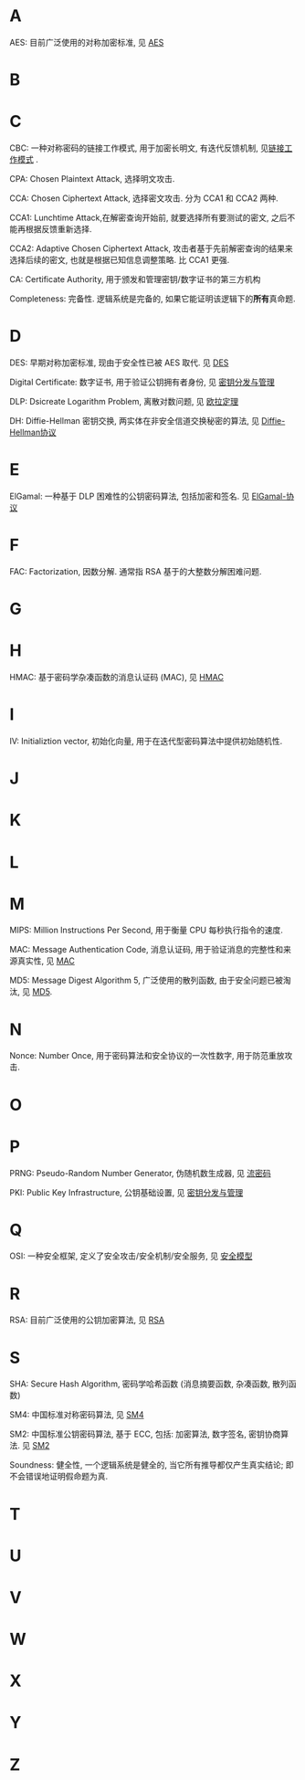 # A

AES: 目前广泛使用的对称加密标准, 见 [AES](密码学/分组密码/SP-结构/AES.md)

# B

# C

CBC: 一种对称密码的链接工作模式, 用于加密长明文, 有迭代反馈机制, 见[链接工作模式](密码学/分组密码/链接工作模式.md) .

CPA: Chosen Plaintext Attack, 选择明文攻击.

CCA: Chosen Ciphertext Attack, 选择密文攻击. 分为 CCA1 和 CCA2 两种.

CCA1: Lunchtime Attack,在解密查询开始前, 就要选择所有要测试的密文, 之后不能再根据反馈重新选择.

CCA2: Adaptive Chosen Ciphertext Attack, 攻击者基于先前解密查询的结果来选择后续的密文, 也就是根据已知信息调整策略. 比 CCA1 更强.

CA: Certificate Authority, 用于颁发和管理密钥/数字证书的第三方机构

Completeness: 完备性. 逻辑系统是完备的, 如果它能证明该逻辑下的**所有**真命题.

# D

DES: 早期对称加密标准, 现由于安全性已被 AES 取代. 见 [DES](密码学/分组密码/Feistel-结构/DES.md)

Digital Certificate: 数字证书, 用于验证公钥拥有者身份, 见 [密钥分发与管理](密码学/安全协议/密钥分发与管理.md)

DLP: Dsicreate Logarithm Problem, 离散对数问题, 见 [欧拉定理](代数/数论/欧拉定理.md)

DH: Diffie-Hellman 密钥交换, 两实体在非安全信道交换秘密的算法, 见 [Diffie-Hellman协议](密码学/公钥密码/DiffieHellman-密钥交换.md)

# E

ElGamal: 一种基于 DLP 困难性的公钥密码算法, 包括加密和签名. 见 [ElGamal-协议](密码学/公钥密码/ElGamal-协议.md)

# F

FAC: Factorization, 因数分解. 通常指 RSA 基于的大整数分解困难问题.

# G


# H

HMAC: 基于密码学杂凑函数的消息认证码 (MAC), 见 [HMAC](密码学/消息摘要/消息认证码/HMAC.md)

# I

IV: Initializtion vector, 初始化向量, 用于在迭代型密码算法中提供初始随机性.

# J

# K

# L

# M

MIPS: Million Instructions Per Second, 用于衡量 CPU 每秒执行指令的速度.

MAC: Message Authentication Code, 消息认证码, 用于验证消息的完整性和来源真实性, 见 [MAC](密码学/消息摘要/消息认证码/MAC.md)

MD5: Message Digest Algorithm 5, 广泛使用的散列函数, 由于安全问题已被淘汰, 见 [MD5](密码学/消息摘要/MD5.md).

# N

Nonce: Number Once, 用于密码算法和安全协议的一次性数字, 用于防范重放攻击.

# O

# P

PRNG: Pseudo-Random Number Generator, 伪随机数生成器, 见 [流密码](密码学/流密码与伪随机数/流密码.md)

PKI: Public Key Infrastructure, 公钥基础设置, 见 [密钥分发与管理](密码学/安全协议/密钥分发与管理.md)

# Q

OSI: 一种安全框架, 定义了安全攻击/安全机制/安全服务, 见 [安全模型](obsidian://open?vault=Code&file=Security%2F%E5%AE%89%E5%85%A8%E6%A8%A1%E5%9E%8B)

# R

RSA: 目前广泛使用的公钥加密算法, 见 [RSA](密码学/公钥密码/RSA/RSA.md)

# S

SHA: Secure Hash Algorithm, 密码学哈希函数 (消息摘要函数, 杂凑函数, 散列函数)

SM4: 中国标准对称密码算法, 见 [SM4](密码学/分组密码/Feistel-结构/SM4.md)

SM2: 中国标准公钥密码算法, 基于 ECC, 包括: 加密算法, 数字签名, 密钥协商算法. 见 [SM2](密码学/公钥密码/ECC/SM2.md) 

Soundness: 健全性, 一个逻辑系统是健全的, 当它所有推导都仅产生真实结论; 即不会错误地证明假命题为真.

# T

# U

# V

# W

# X

# Y

# Z